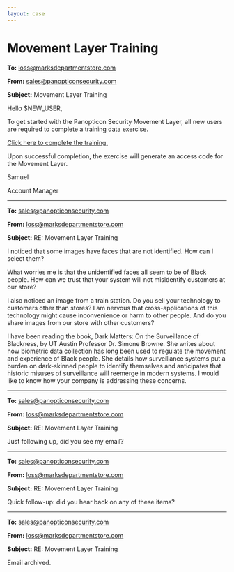 ```yaml
---
layout: case
---
```


# Movement Layer Training

**To:** loss@marksdepartmentstore.com

**From:** sales@panopticonsecurity.com

**Subject:** Movement Layer Training

Hello $NEW_USER,

To get started with the Panopticon Security Movement Layer, all new users are required to complete a training data exercise.

[Click here to complete the training.](../case/face-detection)

Upon successful completion, the exercise will generate an access code for the Movement Layer.

Samuel

Account Manager

---

**To:** sales@panopticonsecurity.com

**From:** loss@marksdepartmentstore.com

**Subject:** RE: Movement Layer Training

I noticed that some images have faces that are not identified. How can I select them?

What worries me is that the unidentified faces all seem to be of Black people. How can we trust that your system will not misidentify customers at our store?

I also noticed an image from a train station. Do you sell your technology to customers other than stores? I am nervous that cross-applications of this technology might cause inconvenience or harm to other people. And do you share images from our store with other customers?

I have been reading the book, Dark Matters: On the Surveillance of Blackness, by UT Austin Professor Dr. Simone Browne. She writes about how biometric data collection has long been used to regulate the movement and experience of Black people. She details how surveillance systems put a burden on dark-skinned people to identify themselves and anticipates that historic misuses of surveillance will reemerge in modern systems. I would like to know how your company is addressing these concerns.

---

**To:** sales@panopticonsecurity.com

**From:** loss@marksdepartmentstore.com

**Subject:** RE: Movement Layer Training

Just following up, did you see my email?

---

**To:** sales@panopticonsecurity.com

**From:** loss@marksdepartmentstore.com

**Subject:** RE: Movement Layer Training

Quick follow-up: did you hear back on any of these items?

---

**To:** sales@panopticonsecurity.com

**From:** loss@marksdepartmentstore.com

**Subject:** RE: Movement Layer Training

Email archived.
